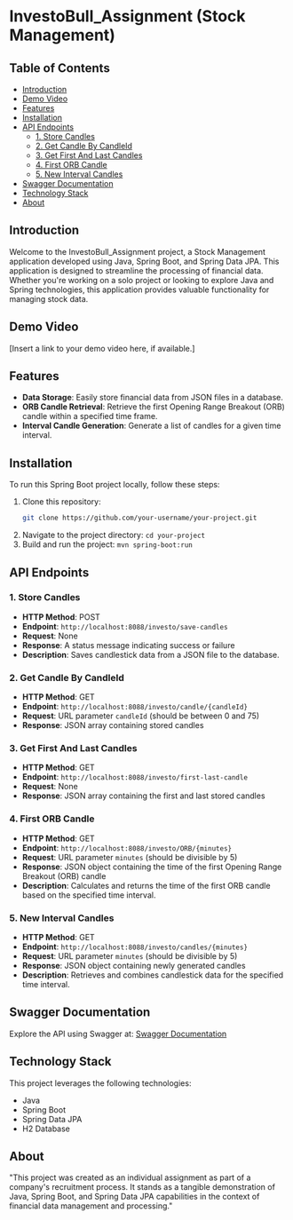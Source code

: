 # InvestoBull_Assignment (Stock Management)

## Table of Contents
- [Introduction](#introduction)
- [Demo Video](#demo-video)
- [Features](#features)
- [Installation](#installation)
- [API Endpoints](#api-endpoints)
  - [1. Store Candles](#1-store-candles)
  - [2. Get Candle By CandleId](#2-get-candle-by-candleid)
  - [3. Get First And Last Candles](#3-get-first-and-last-candles)
  - [4. First ORB Candle](#4-first-orb-candle)
  - [5. New Interval Candles](#5-new-interval-candles)
- [Swagger Documentation](#swagger-documentation)
- [Technology Stack](#technology-stack)
- [About](#about)

## Introduction
Welcome to the InvestoBull_Assignment project, a Stock Management application developed using Java, Spring Boot, and Spring Data JPA. This application is designed to streamline the processing of financial data. Whether you're working on a solo project or looking to explore Java and Spring technologies, this application provides valuable functionality for managing stock data.

## Demo Video
[Insert a link to your demo video here, if available.]

## Features
- **Data Storage**: Easily store financial data from JSON files in a database.
- **ORB Candle Retrieval**: Retrieve the first Opening Range Breakout (ORB) candle within a specified time frame.
- **Interval Candle Generation**: Generate a list of candles for a given time interval.

## Installation
To run this Spring Boot project locally, follow these steps:

1. Clone this repository:
   ```sh
   git clone https://github.com/your-username/your-project.git
2. Navigate to the project directory: `cd your-project`
3. Build and run the project: `mvn spring-boot:run`

## API Endpoints

### 1. Store Candles
- **HTTP Method**: POST
- **Endpoint**: `http://localhost:8088/investo/save-candles`
- **Request**: None
- **Response**: A status message indicating success or failure
- **Description**: Saves candlestick data from a JSON file to the database.

### 2. Get Candle By CandleId
- **HTTP Method**: GET
- **Endpoint**: `http://localhost:8088/investo/candle/{candleId}`
- **Request**: URL parameter `candleId` (should be between 0 and 75)
- **Response**: JSON array containing stored candles

### 3. Get First And Last Candles
- **HTTP Method**: GET
- **Endpoint**: `http://localhost:8088/investo/first-last-candle`
- **Request**: None
- **Response**: JSON array containing the first and last stored candles

### 4. First ORB Candle
- **HTTP Method**: GET
- **Endpoint**: `http://localhost:8088/investo/ORB/{minutes}`
- **Request**: URL parameter `minutes` (should be divisible by 5)
- **Response**: JSON object containing the time of the first Opening Range Breakout (ORB) candle
- **Description**: Calculates and returns the time of the first ORB candle based on the specified time interval.

### 5. New Interval Candles
- **HTTP Method**: GET
- **Endpoint**: `http://localhost:8088/investo/candles/{minutes}`
- **Request**: URL parameter `minutes` (should be divisible by 5)
- **Response**: JSON object containing newly generated candles
- **Description**: Retrieves and combines candlestick data for the specified time interval.

## Swagger Documentation
Explore the API using Swagger at: [Swagger Documentation](http://localhost:8088/swagger-ui/index.html#/)

## Technology Stack
This project leverages the following technologies:
- Java
- Spring Boot
- Spring Data JPA
- H2 Database

## About
"This project was created as an individual assignment as part of a company's recruitment process. It stands as a tangible demonstration of Java, Spring Boot, and Spring Data JPA capabilities in the context of financial data management and processing."